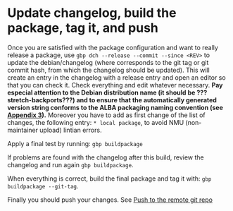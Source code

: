 # Update changelog, build the package, tag it, and push


Once you are satisfied with the package configuration and want to really release a package, use `gbp dch --release --commit --since <REV>` to update the debian/changelog (where <REV> corresponds to the git tag or git commit hash, from which the changelog should be updated).
This will create an entry in the changelog with a release entry and open an editor so that you can check it. Check everything and edit whatever necessary. **Pay especial attention to the Debian distribution name (it should be ???stretch-backports???) and to ensure that the automatically generated version string conforms to the ALBA packaging naming convention (see [Appendix 3](Appendix_3.md)).** Moreover you have to add as first change of the list of changes, the following entry: `* local package`, to avoid NMU (non-maintainer upload) lintian errors.

Apply a final test by running:
`gbp buildpackage`

If problems are found with the changelog after this build, review the
changelog and run again `gbp buildpackage`.

When everything is correct, build the final package and tag it with: 
`gbp buildpackage --git-tag`.

Finally you should push your changes. See [Push to the remote git repo ](recipe.Push_to_the_remote_git_repo.md)
